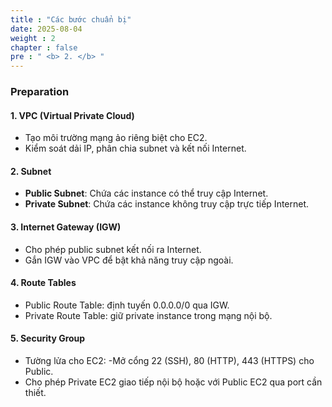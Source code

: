 ```yaml
---
title : "Các bước chuẩn bị"
date: 2025-08-04 
weight : 2 
chapter : false
pre : " <b> 2. </b> "
---
```

### Preparation

#### 1. VPC (Virtual Private Cloud)
- Tạo môi trường mạng ảo riêng biệt cho EC2.
- Kiểm soát dải IP, phân chia subnet và kết nối Internet.

#### 2. Subnet
- **Public Subnet**: Chứa các instance có thể truy cập Internet.
- **Private Subnet**: Chứa các instance không truy cập trực tiếp Internet.

#### 3. Internet Gateway (IGW)
- Cho phép public subnet kết nối ra Internet.
- Gắn IGW vào VPC để bật khả năng truy cập ngoài.

#### 4. Route Tables
- Public Route Table: định tuyến 0.0.0.0/0 qua IGW.
- Private Route Table: giữ private instance trong mạng nội bộ.
#### 5. Security Group
- Tường lửa cho EC2:
-Mở cổng 22 (SSH), 80 (HTTP), 443 (HTTPS) cho Public.
- Cho phép Private EC2 giao tiếp nội bộ hoặc với Public EC2 qua port cần thiết.